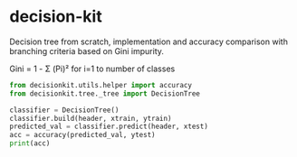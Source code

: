# decision-kit

Decision tree from scratch, implementation and accuracy comparison with branching criteria based on Gini impurity.

Gini = 1 - Σ (Pi)² for i=1 to number of classes

```python
from decisionkit.utils.helper import accuracy
from decisionkit.tree._tree import DecisionTree

classifier = DecisionTree()
classifier.build(header, xtrain, ytrain)
predicted_val = classifier.predict(header, xtest)
acc = accuracy(predicted_val, ytest)
print(acc)
```

